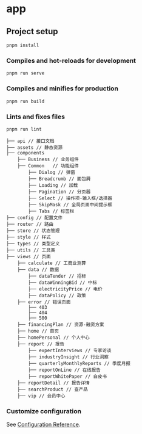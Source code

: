 # app

## Project setup

```
pnpm install
```

### Compiles and hot-reloads for development

```
pnpm run serve
```

### Compiles and minifies for production

```
pnpm run build
```

### Lints and fixes files

```
pnpm run lint
```

```
├── api // 接口文档
├── assets // 静态资源
├── components
    ├── Business // 业务组件
    ├── Common   // 功能组件
        ├── Dialog // 弹窗
        ├── Breadcrumb // 面包屑
        ├── Loading // 加载
        ├── Pagination // 分页器
        ├── Select // 操作项-输入框/选择器
        ├── SkipMask // 全局页面中间提示框
        ├── Tabs // 标签栏
├── config // 配置文件
├── router // 路由
├── store // 状态管理
├── style // 样式
├── types // 类型定义
├── utils // 工具类
├── views // 页面
    ├── calculate // 工商业测算
    ├── data // 数据
        ├── dataTender // 招标
        ├── dataWinningBid // 中标
        ├── electricityPrice // 电价
        ├── dataPolicy // 政策
    ├── error // 错误页面
        ├── 403
        ├── 404
        ├── 500
    ├── financingPlan // 资源-融资方案
    ├── home // 首页
    ├── homePersonal // 个人中心
    ├── report // 报告
        ├── expertInterviews // 专家访谈
        ├── industryInsight // 行业洞察
        ├── quarterlyMonthlyReports // 季度月报
        ├── reportOnLine // 在线报告
        ├── reportWhitePaper // 白皮书
    ├── reportDetail // 报告详情
    ├── searchProduct // 查产品
    ├── vip // 会员中心
```

### Customize configuration

See [Configuration Reference](https://cli.vuejs.org/config/).
